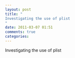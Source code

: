 ```yaml
---
layout: post
title: "
Investigating the use of plist
"
date: 2011-03-07 01:51
comments: true
categories: 
---
```


Investigating the use of plist

